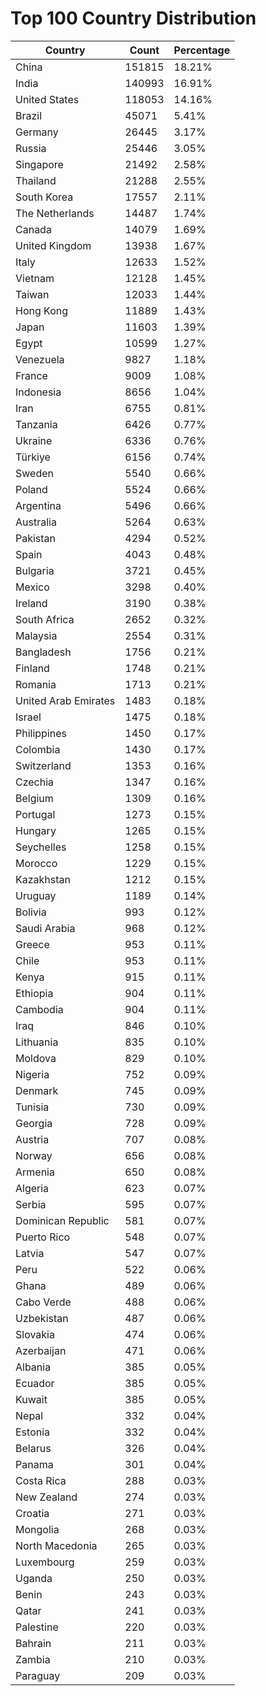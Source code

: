 # Top 100 Country Distribution
| Country | Count | Percentage |
|----|----|----|
| China | 151815 | 18.21% |
| India | 140993 | 16.91% |
| United States | 118053 | 14.16% |
| Brazil | 45071 | 5.41% |
| Germany | 26445 | 3.17% |
| Russia | 25446 | 3.05% |
| Singapore | 21492 | 2.58% |
| Thailand | 21288 | 2.55% |
| South Korea | 17557 | 2.11% |
| The Netherlands | 14487 | 1.74% |
| Canada | 14079 | 1.69% |
| United Kingdom | 13938 | 1.67% |
| Italy | 12633 | 1.52% |
| Vietnam | 12128 | 1.45% |
| Taiwan | 12033 | 1.44% |
| Hong Kong | 11889 | 1.43% |
| Japan | 11603 | 1.39% |
| Egypt | 10599 | 1.27% |
| Venezuela | 9827 | 1.18% |
| France | 9009 | 1.08% |
| Indonesia | 8656 | 1.04% |
| Iran | 6755 | 0.81% |
| Tanzania | 6426 | 0.77% |
| Ukraine | 6336 | 0.76% |
| Türkiye | 6156 | 0.74% |
| Sweden | 5540 | 0.66% |
| Poland | 5524 | 0.66% |
| Argentina | 5496 | 0.66% |
| Australia | 5264 | 0.63% |
| Pakistan | 4294 | 0.52% |
| Spain | 4043 | 0.48% |
| Bulgaria | 3721 | 0.45% |
| Mexico | 3298 | 0.40% |
| Ireland | 3190 | 0.38% |
| South Africa | 2652 | 0.32% |
| Malaysia | 2554 | 0.31% |
| Bangladesh | 1756 | 0.21% |
| Finland | 1748 | 0.21% |
| Romania | 1713 | 0.21% |
| United Arab Emirates | 1483 | 0.18% |
| Israel | 1475 | 0.18% |
| Philippines | 1450 | 0.17% |
| Colombia | 1430 | 0.17% |
| Switzerland | 1353 | 0.16% |
| Czechia | 1347 | 0.16% |
| Belgium | 1309 | 0.16% |
| Portugal | 1273 | 0.15% |
| Hungary | 1265 | 0.15% |
| Seychelles | 1258 | 0.15% |
| Morocco | 1229 | 0.15% |
| Kazakhstan | 1212 | 0.15% |
| Uruguay | 1189 | 0.14% |
| Bolivia | 993 | 0.12% |
| Saudi Arabia | 968 | 0.12% |
| Greece | 953 | 0.11% |
| Chile | 953 | 0.11% |
| Kenya | 915 | 0.11% |
| Ethiopia | 904 | 0.11% |
| Cambodia | 904 | 0.11% |
| Iraq | 846 | 0.10% |
| Lithuania | 835 | 0.10% |
| Moldova | 829 | 0.10% |
| Nigeria | 752 | 0.09% |
| Denmark | 745 | 0.09% |
| Tunisia | 730 | 0.09% |
| Georgia | 728 | 0.09% |
| Austria | 707 | 0.08% |
| Norway | 656 | 0.08% |
| Armenia | 650 | 0.08% |
| Algeria | 623 | 0.07% |
| Serbia | 595 | 0.07% |
| Dominican Republic | 581 | 0.07% |
| Puerto Rico | 548 | 0.07% |
| Latvia | 547 | 0.07% |
| Peru | 522 | 0.06% |
| Ghana | 489 | 0.06% |
| Cabo Verde | 488 | 0.06% |
| Uzbekistan | 487 | 0.06% |
| Slovakia | 474 | 0.06% |
| Azerbaijan | 471 | 0.06% |
| Albania | 385 | 0.05% |
| Ecuador | 385 | 0.05% |
| Kuwait | 385 | 0.05% |
| Nepal | 332 | 0.04% |
| Estonia | 332 | 0.04% |
| Belarus | 326 | 0.04% |
| Panama | 301 | 0.04% |
| Costa Rica | 288 | 0.03% |
| New Zealand | 274 | 0.03% |
| Croatia | 271 | 0.03% |
| Mongolia | 268 | 0.03% |
| North Macedonia | 265 | 0.03% |
| Luxembourg | 259 | 0.03% |
| Uganda | 250 | 0.03% |
| Benin | 243 | 0.03% |
| Qatar | 241 | 0.03% |
| Palestine | 220 | 0.03% |
| Bahrain | 211 | 0.03% |
| Zambia | 210 | 0.03% |
| Paraguay | 209 | 0.03% |

